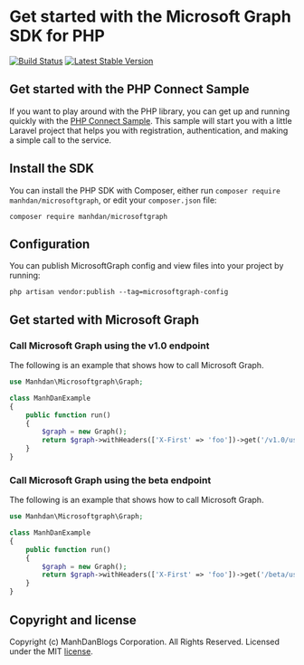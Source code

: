 # Get started with the Microsoft Graph SDK for PHP

[![Build Status](https://travis-ci.org/microsoftgraph/msgraph-sdk-php.svg?branch=master)](https://travis-ci.org/microsoftgraph/msgraph-sdk-php)
[![Latest Stable Version](https://poser.pugx.org/microsoft/microsoft-graph/version)](https://packagist.org/packages/manhdan/microsoftgraph)

## Get started with the PHP Connect Sample
If you want to play around with the PHP library, you can get up and running quickly with the [PHP Connect Sample](https://github.com/microsoftgraph/php-connect-sample). This sample will start you with a little Laravel project that helps you with registration, authentication, and making a simple call to the service.

## Install the SDK
You can install the PHP SDK with Composer, either run `composer require manhdan/microsoftgraph`, or edit your `composer.json` file:
```
composer require manhdan/microsoftgraph
```
## Configuration
You can publish MicrosoftGraph config and view files into your project by running:
```
php artisan vendor:publish --tag=microsoftgraph-config
```
## Get started with Microsoft Graph
### Call Microsoft Graph using the v1.0 endpoint

The following is an example that shows how to call Microsoft Graph.

```php
use Manhdan\Microsoftgraph\Graph;

class ManhDanExample
{
    public function run()
    {
        $graph = new Graph();
        return $graph->withHeaders(['X-First' => 'foo'])->get('/v1.0/users');
    }
}
```
### Call Microsoft Graph using the beta endpoint

The following is an example that shows how to call Microsoft Graph.

```php
use Manhdan\Microsoftgraph\Graph;

class ManhDanExample
{
    public function run()
    {
        $graph = new Graph();
        return $graph->withHeaders(['X-First' => 'foo'])->get('/beta/users');
    }
}
```

## Copyright and license

Copyright (c) ManhDanBlogs Corporation. All Rights Reserved. Licensed under the MIT [license](LICENSE).
